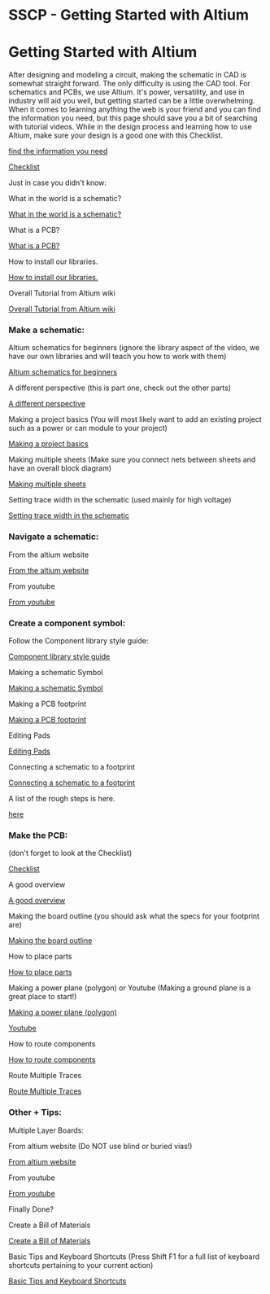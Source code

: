 # SSCP - Getting Started with Altium

# Getting Started with Altium

After designing and modeling a circuit, making the schematic in CAD is somewhat straight forward. The only difficulty is using the CAD tool. For schematics and PCBs, we use Altium. It's power, versatility, and use in industry will aid you well, but getting started can be a little overwhelming. When it comes to learning anything the web is your friend and you can find the information you need, but this page should save you a bit of searching with tutorial videos. While in the design process and learning how to use Altium, make sure your design is a good one with this Checklist.

[find the information you need](http://www.altium.com/training/en/training-videos.cfm#,0)

[ Checklist](/home/sscp-2012-2013/electrical-2012-2013/electrical-administation/board-design-guidelines)

Just in case you didn't know:

What in the world is a schematic? 

[What in the world is a schematic?](http://www.youtube.com/watch?v=9cps7Q_IrX0)

What is a PCB?

[What is a PCB?](http://en.wikipedia.org/wiki/Printed_circuit_board)

How to install our libraries.

[How to install our libraries.](/home/sscp-2012-2013/electrical-2012-2013/electrical-fundamentals/installing-altium-libraries)

Overall Tutorial from Altium wiki

[Overall Tutorial from Altium wiki](http://wiki.altium.com/display/ADOH/Tutorial+-+Getting+Started+with+PCB+Design)

### Make a schematic:

[](#h.yxsfo8l44rpr)

Altium schematics for beginners (ignore the library aspect of the video, we have our own libraries and will teach you how to work with them)

[Altium schematics for beginners](http://www.youtube.com/watch?v=Y7PY1nBtImk&feature=plcp&context=C31fd84fUDOEgsToPDskLZW-XWqlLXYxZZ7xqrukJq)

A different perspective (this is part one, check out the other parts)

[A different perspective](http://www.youtube.com/watch?v=TTr7_SN2b8Y)

Making a project basics (You will most likely want to add an existing project such as a power or can module to your project)

[Making a project basics](http://videos.altium.com/trainingcenter/player.html?ep=1033)

Making multiple sheets (Make sure you connect nets between sheets and have an overall block diagram)

[Making multiple sheets](http://videos.altium.com/trainingcenter/player.html?ep=1021)

Setting trace width in the schematic (used mainly for high voltage)

[Setting trace width in the schematic](http://videos.altium.com/trainingcenter/player.html?ep=1017)

### Navigate a schematic:

[](#h.4d3clzc92umo)

From the altium website

[From the altium website](http://videos.altium.com/trainingcenter/player.html?ep=1018)

From youtube

[From youtube](http://www.youtube.com/watch?v=hew6bPADJZ0&feature=plcp&context=C3afe0cfUDOEgsToPDskIfEoCAW4Ulp0UCV2N9eXg1)

### Create a component symbol:

[](#h.7ttflk19pnak)

Follow the Component library style guide:

[ Component library style guide](/home/sscp-2012-2013/electrical-2012-2013/design-references/component-library-style-guide)

Making a schematic Symbol

[Making a schematic Symbol](http://videos.altium.com/trainingcenter/player.html?ep=1044)

Making a PCB footprint

[Making a PCB footprint](http://videos.altium.com/trainingcenter/player.html?ep=1043)

Editing Pads

[Editing Pads](http://videos.altium.com/trainingcenter/player.html?ep=1011)

Connecting a schematic to a footprint

[Connecting a schematic to a footprint](http://videos.altium.com/trainingcenter/player.html?ep=1050)

A list of the rough steps is here.

[ here](/home/sscp-2012-2013/electrical-2012-2013/electrical-fundamentals/making-schematic-symbol-steps)

### Make the PCB: 

[](#h.jz4qbewxouyf)

(don't forget to look at the Checklist)

[ Checklist](/home/sscp-2012-2013/electrical-2012-2013/electrical-administation/board-design-guidelines)

A good overview

[A good overview](http://www.youtube.com/watch?v=9u0Fzpb0yZU&feature=plcp&context=C30e8116UDOEgsToPDskJ09L5VakLX6tzsWWRkOl9p)

Making the board outline (you should ask what the specs for your footprint are)

[Making the board outline](http://videos.altium.com/trainingcenter/player.html?ep=1048)

How to place parts

[How to place parts](http://videos.altium.com/trainingcenter/player.html?ep=1036)

Making a power plane (polygon) or Youtube (Making a ground plane is a great place to start!)

[Making a power plane (polygon)](http://videos.altium.com/trainingcenter/player.html?ep=1009)

[Youtube](http://www.youtube.com/watch?v=pg6l02Rinos&feature=plcp&context=C30b1cc7UDOEgsToPDskK8YnGwyQSzd_wMZgyXo6Dg)

How to route components

[How to route components](http://www.altium.com/training/en/training-videos.cfm#,0,0,1037)

Route Multiple Traces

[Route Multiple Traces](http://videos.altium.com/trainingcenter/player.html?ep=1010)

### Other + Tips:

[](#h.s3ladzl6gzvw)

Multiple Layer Boards:

From altium website (Do NOT use blind or buried vias!)

[From altium website](http://videos.altium.com/trainingcenter/player.html?ep=1022)

From youtube

[From youtube](http://www.youtube.com/watch?v=OaefGeQrRkA&feature=plcp&context=C36cef86UDOEgsToPDskIX1Hn1oBMeuZ8SFzqD8uv1)

Finally Done?

Create a Bill of Materials

[Create a Bill of Materials](http://videos.altium.com/trainingcenter/player.html?ep=1050)

Basic Tips and Keyboard Shortcuts (Press Shift F1 for a full list of keyboard shortcuts pertaining to your current action)

[Basic Tips and Keyboard Shortcuts](http://www.johnstowers.co.nz/blog/index.php/reference/altium-designer-tips/)

